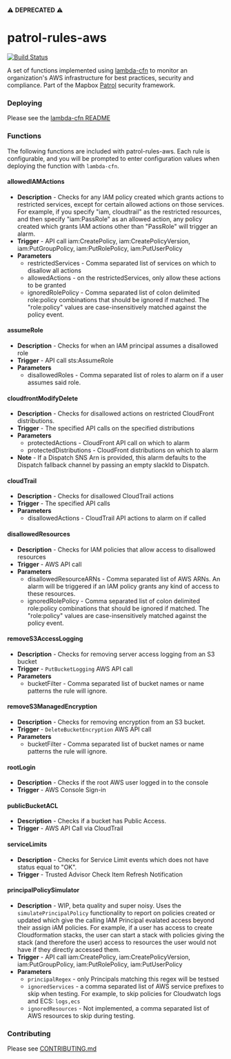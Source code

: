 :warning: **DEPRECATED** :warning:

# patrol-rules-aws

[![Build Status](https://travis-ci.org/mapbox/patrol-rules-aws.svg?branch=master)](https://travis-ci.org/mapbox/patrol-rules-aws)

A set of functions implemented using [lambda-cfn](https://github.com/mapbox/lambda-cfn) to monitor an organization's AWS infrastructure for best practices, security and compliance. Part of the Mapbox [Patrol](https://github.com/mapbox/patrol) security framework.

### Deploying

Please see the [lambda-cfn README](https://github.com/mapbox/lambda-cfn)

### Functions

The following functions are included with patrol-rules-aws.  Each rule is configurable, and you will be prompted to enter configuration values when deploying the function with `lambda-cfn`.

#### allowedIAMActions

- **Description** - Checks for any IAM policy created which grants actions to restricted services, except for certain allowed actions on those services.  For example, if you specify "iam, cloudtrail" as the restricted resources, and then specify "iam:PassRole" as an allowed action, any policy created which grants IAM actions other than "PassRole" will trigger an alarm.
- **Trigger** - API call iam:CreatePolicy, iam:CreatePolicyVersion, iam:PutGroupPolicy, iam:PutRolePolicy, iam:PutUserPolicy
- **Parameters**
  - restrictedServices - Comma separated list of services on which to disallow all actions
  - allowedActions - on the restrictedServices, only allow these actions to be granted
  - ignoredRolePolicy - Comma separated list of colon delimited role:policy combinations that should be ignored if matched. The "role:policy" values are case-insensitively matched against the policy event.

#### assumeRole

- **Description** - Checks for when an IAM principal assumes a disallowed role
- **Trigger** - API call sts:AssumeRole
- **Parameters**
  - disallowedRoles - Comma separated list of roles to alarm on if a user assumes said role.

#### cloudfrontModifyDelete

- **Description** - Checks for disallowed actions on restricted CloudFront distributions.
- **Trigger** - The specified API calls on the specified distributions
- **Parameters**
  - protectedActions - CloudFront API call on which to alarm
  - protectedDistributions - CloudFront distributions on which to alarm
- **Note** - If a Dispatch SNS Arn is provided, this alarm defaults to the Dispatch fallback channel by passing an empty slackId to Dispatch.

#### cloudTrail

- **Description** - Checks for disallowed CloudTrail actions
- **Trigger** - The specified API calls
- **Parameters**
  - disallowedActions - CloudTrail API actions to alarm on if called

#### disallowedResources

- **Description** - Checks for IAM policies that allow access to disallowed resources
- **Trigger** - AWS API call
- **Parameters**
  - disallowedResourceARNs - Comma separated list of AWS ARNs.  An alarm will be triggered if an IAM policy grants any kind of access to these resources.
  - ignoredRolePolicy - Comma separated list of colon delimited role:policy combinations that should be ignored if matched. The "role:policy" values are case-insensitively matched against the policy event.

#### removeS3AccessLogging

- **Description** - Checks for removing server access logging from an S3 bucket
- **Trigger** - `PutBucketLogging` AWS API call
- **Parameters**
  - bucketFilter - Comma separated list of bucket names or name patterns the rule will ignore.

#### removeS3ManagedEncryption

- **Description** - Checks for removing encryption from an S3 bucket.
- **Trigger** - `DeleteBucketEncryption` AWS API call
- **Parameters**
  - bucketFilter - Comma separated list of bucket names or name patterns the rule will ignore.

#### rootLogin
- **Description** - Checks if the root AWS user logged in to the console
- **Trigger** - AWS Console Sign-in

#### publicBucketACL
- **Description** - Checks if a bucket has Public Access.
- **Trigger** - AWS API Call via CloudTrail

#### serviceLimits
- **Description** - Checks for Service Limit events which does not have status equal to "OK".
- **Trigger** - Trusted Advisor Check Item Refresh Notification

#### principalPolicySimulator
- **Description** - WIP, beta quality and super noisy. Uses the `simulatePrincipalPolicy` functionality to report on policies created or updated which give the calling IAM Principal evalated access beyond their assign iAM policies. For example, if a user has access to create Cloudformation stacks, the user can start a stack with policies giving the stack (and therefore the user) access to resources the user would not have if they directly accessed them.
- **Trigger** - API call iam:CreatePolicy, iam:CreatePolicyVersion, iam:PutGroupPolicy, iam:PutRolePolicy, iam:PutUserPolicy
- **Parameters**
  - `principalRegex` - only Principals matching this regex will be testsed
  - `ignoredServices` - a comma separated list of AWS service prefixes to skip when testing. For example, to skip policies for Cloudwatch logs and ECS: `logs,ecs`
  - `ignoredResources` - Not implemented, a comma separated list of AWS resources to skip during testing.

### Contributing

Please see [CONTRIBUTING.md](CONTRIBUTING.md)
